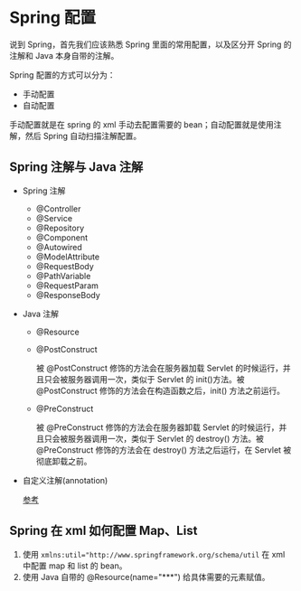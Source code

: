 # Spring 配置
说到 Spring，首先我们应该熟悉 Spring 里面的常用配置，以及区分开 Spring 的注解和 Java 本身自带的注解。

Spring 配置的方式可以分为：
- 手动配置
- 自动配置

手动配置就是在 spring 的 xml 手动去配置需要的 bean；自动配置就是使用注解，然后 Spring 自动扫描注解配置。

## Spring 注解与 Java 注解
- Spring 注解
    
    - @Controller
    - @Service
    - @Repository
    - @Component
    - @Autowired 
    - @ModelAttribute
    - @RequestBody
    - @PathVariable
    - @RequestParam
    - @ResponseBody
    
- Java 注解
    
    - @Resource
    - @PostConstruct
        
        被 @PostConstruct 修饰的方法会在服务器加载 Servlet 的时候运行，并且只会被服务器调用一次，类似于 Servlet 的 init()方法。被 @PostConstruct 修饰的方法会在构造函数之后，init() 方法之前运行。
        
    - @PreConstruct
    
         被 @PreConstruct 修饰的方法会在服务器卸载 Servlet 的时候运行，并且只会被服务器调用一次，类似于 Servlet 的 destroy() 方法。被 @PreConstruct 修饰的方法会在 destroy() 方法之后运行，在 Servlet 被彻底卸载之前。
 
- 自定义注解(annotation)
    
    [参考](https://github.com/joyang1/spring-demo)       

## Spring 在 xml 如何配置 Map、List
1. 使用 `xmlns:util="http://www.springframework.org/schema/util` 在 xml 中配置 map 和 list 的 bean。
2. 使用 Java 自带的 @Resource(name="***") 给具体需要的元素赋值。
